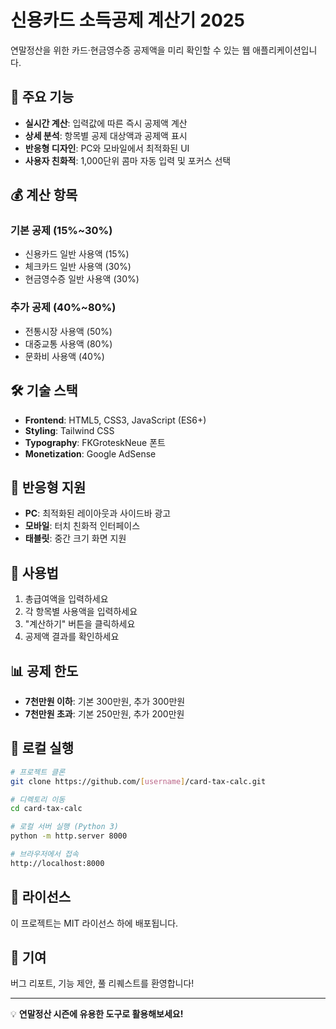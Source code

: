# 신용카드 소득공제 계산기 2025

연말정산을 위한 카드·현금영수증 공제액을 미리 확인할 수 있는 웹 애플리케이션입니다.

## 🚀 주요 기능

- **실시간 계산**: 입력값에 따른 즉시 공제액 계산
- **상세 분석**: 항목별 공제 대상액과 공제액 표시
- **반응형 디자인**: PC와 모바일에서 최적화된 UI
- **사용자 친화적**: 1,000단위 콤마 자동 입력 및 포커스 선택

## 💰 계산 항목

### 기본 공제 (15%~30%)
- 신용카드 일반 사용액 (15%)
- 체크카드 일반 사용액 (30%)
- 현금영수증 일반 사용액 (30%)

### 추가 공제 (40%~80%)
- 전통시장 사용액 (50%)
- 대중교통 사용액 (80%)
- 문화비 사용액 (40%)

## 🛠️ 기술 스택

- **Frontend**: HTML5, CSS3, JavaScript (ES6+)
- **Styling**: Tailwind CSS
- **Typography**: FKGroteskNeue 폰트
- **Monetization**: Google AdSense

## 📱 반응형 지원

- **PC**: 최적화된 레이아웃과 사이드바 광고
- **모바일**: 터치 친화적 인터페이스
- **태블릿**: 중간 크기 화면 지원

## 🎯 사용법

1. 총급여액을 입력하세요
2. 각 항목별 사용액을 입력하세요
3. "계산하기" 버튼을 클릭하세요
4. 공제액 결과를 확인하세요

## 📊 공제 한도

- **7천만원 이하**: 기본 300만원, 추가 300만원
- **7천만원 초과**: 기본 250만원, 추가 200만원

## 🔧 로컬 실행

```bash
# 프로젝트 클론
git clone https://github.com/[username]/card-tax-calc.git

# 디렉토리 이동
cd card-tax-calc

# 로컬 서버 실행 (Python 3)
python -m http.server 8000

# 브라우저에서 접속
http://localhost:8000
```

## 📝 라이선스

이 프로젝트는 MIT 라이선스 하에 배포됩니다.

## 🤝 기여

버그 리포트, 기능 제안, 풀 리퀘스트를 환영합니다!

---

💡 **연말정산 시즌에 유용한 도구로 활용해보세요!** 